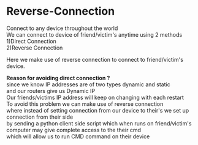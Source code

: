 # Reverse-Connection <br>
Connect to any device throughout the world <br>
We can connect to  device of friend/victim's anytime using 2 methods<br>
1)Direct Connection<br>
2)Reverse Connection<br>

Here we make use of reverse connection to connect to friend/victim's device.<br>

<b> Reason for avoiding direct connection ? </b><br>
since we know IP addresses are of two types  dynamic and static<br>
and our routers give us Dynamic IP <br>
Our friends/victims IP address will keep on changing with each restart<br>
To avoid this problem we can make use of reverse connection<br>
where instead of setting connection from our device to their's we set up connection from their side<br>
by sending a python client side script which when runs on friend/victim's computer may give complete access to the their cmd<br>
which will allow us to run CMD command on their device<br>




